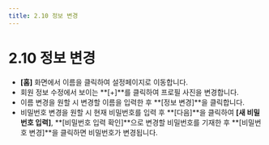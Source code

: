 ```yaml
---
title: 2.10 정보 변경
---
```

# 2.10 정보 변경

* **\[홈]** 화면에서 이름을 클릭하여 설정페이지로 이동합니다. 
* 회원 정보 수정에서 보이는 **\[+]**를 클릭하여 프로필 사진을 변경합니다.
* 이름 변경을 원할 시 변경할 이름을 입력한 후 **\[정보 변경]**을 클릭합니다.
* 비밀번호 변경을 원할 시 현재 비밀번호를 입력 후 **\[다음]**을 클릭하여 **\[새 비밀번호 입력]**, **\[비밀번호 입력 확인]**으로 변경할 비밀번호를 기재한 후 **\[비밀번호 변경]**을 클릭하면 비밀번호가 변경됩니다.
